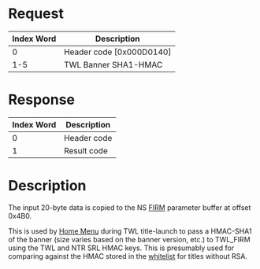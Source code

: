 # Request

| Index Word | Description                |
|------------|----------------------------|
| 0          | Header code \[0x000D0140\] |
| 1-5        | TWL Banner SHA1-HMAC       |

# Response

| Index Word | Description |
|------------|-------------|
| 0          | Header code |
| 1          | Result code |

# Description

The input 20-byte data is copied to the NS [FIRM](FIRM "wikilink")
parameter buffer at offset 0x4B0.

This is used by [Home Menu](Home_Menu "wikilink") during TWL
title-launch to pass a HMAC-SHA1 of the banner (size varies based on the
banner version, etc.) to TWL_FIRM using the TWL and NTR SRL HMAC keys.
This is presumably used for comparing against the HMAC stored in the
[whitelist](Title_list#TWL_System_Titles "wikilink") for titles without
RSA.